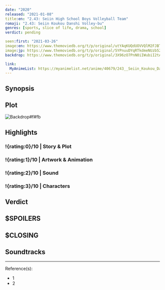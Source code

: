 ```yaml
---
date: "2020"
released: "2021-01-08"
title:en: "2.43: Seiin High School Boys Volleyball Team"
romaji: "2.43: Seiin Koukou Danshi Volley-bu"
genres: [sports, slice of life, drama, school]
verdict: pending

seen:first: "2021-03-26"
image:en: https://www.themoviedb.org/t/p/original/utYAqKUQdUOVVQlM2FJBTWdONf9.jpg
image:jp: https://www.themoviedb.org/t/p/original/5YPnuuDYqRTkdmeNUzb52ZwW9JT.jpg
backdrop: https://www.themoviedb.org/t/p/original/3X96zO7PnN0iIWubiI2tAThrhqL.jpg

link:
  MyAnimeList: https://myanimelist.net/anime/40679/243__Seiin_Koukou_Danshi_Volley-bu
---
```



## Synopsis

## Plot

![Backdrop#f#fb](https://www.themoviedb.org/t/p/original/jQSrkLbUtWV3u02MwSfNS43vJEf.jpg "Source: TMDB")

## Highlights

### !{rating:0}/10 | Story & Plot

### !{rating:1}/10 | Artwork & Animation

### !{rating:2}/10 | Sound

### !{rating:3}/10 | Characters

## Verdict

## $SPOILERS

## $CLOSING

## Soundtracks

***
Reference(s):

- 1
- 2
